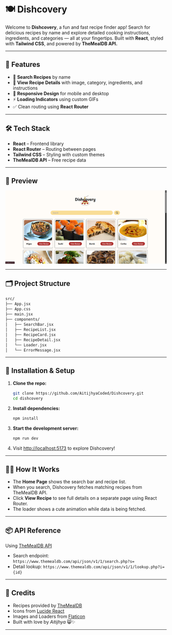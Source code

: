 # 🍽️ Dishcovery

Welcome to **Dishcovery**, a fun and fast recipe finder app! Search for delicious recipes by name and explore detailed cooking instructions, ingredients, and categories — all at your fingertips.
Built with **React**, styled with **Tailwind CSS**, and powered by **TheMealDB API.**

---

## 🚀 Features

* 🔎 **Search Recipes** by name
* 🍜 **View Recipe Details** with image, category, ingredients, and instructions
* 🧾 **Responsive Design** for mobile and desktop
* ⚡ **Loading Indicators** using custom GIFs
* ✅ Clean routing using **React Router**

---

## 🛠️ Tech Stack

* **React** – Frontend library
* **React Router** – Routing between pages
* **Tailwind CSS** – Styling with custom themes
* **TheMealDB API** – Free recipe data

---

## 📸 Preview

![Dishcovery Preview](./dishcovery/public/preview.png)

---

## 🗂️ Project Structure

```
src/
├── App.jsx
├── App.css
├── main.jsx
├── components/
│   ├── SearchBar.jsx
│   ├── RecipeList.jsx
│   ├── RecipeCard.jsx
│   ├── RecipeDetail.jsx
│   └── Loader.jsx
│   └── ErrorMessage.jsx
```

---

## 🔧 Installation & Setup

1. **Clone the repo:**

   ```bash
   git clone https://github.com/AitijhyaCoded/Dishcovery.git
   cd dishcovery
   ```

2. **Install dependencies:**

   ```bash
   npm install
   ```

3. **Start the development server:**

   ```bash
   npm run dev
   ```

4. Visit [http://localhost:5173](http://localhost:5173) to explore Dishcovery!

---

## 🧑‍🍳 How It Works

* The **Home Page** shows the search bar and recipe list.
* When you search, Dishcovery fetches matching recipes from TheMealDB API.
* Click **View Recipe** to see full details on a separate page using React Router.
* The loader shows a cute animation while data is being fetched.

---

## 📦 API Reference

Using [TheMealDB API](https://www.themealdb.com/api.php)

* Search endpoint: `https://www.themealdb.com/api/json/v1/1/search.php?s=`
* Detail lookup: `https://www.themealdb.com/api/json/v1/1/lookup.php?i={id}`

---

## 🎉 Credits

* Recipes provided by [TheMealDB](https://www.themealdb.com/)
* Icons from [Lucide React](https://lucide.dev/)
* Images and Loaders from [Flaticon](https://www.flaticon.com/)
* Built with love by *Aitijhya* 😸✨

---
